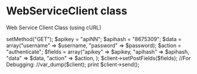 # WebServiceClient class
Web Service Client Class (using cURL)

<?php
require_once("WebServiceClient.php");
$url = "http://YOURURL";
$client = new WebServiceClient($url);

// Default is to POST. If you need to change to a GET, here's how:
//$client->setMethod("GET");

$apikey = "apiNN";
$apihash = "8675309";
$data = array("username" => $username, "password" => $password);
$action = "authenticate";
$fields = array("apikey" => $apikey,
             "apihash" => $apihash,
              "data" => $data,
             "action" => $action,
             );
$client->setPostFields($fields);

//For Debugging:
//var_dump($client);

print $client->send();
